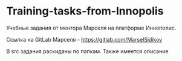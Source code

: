 # Training-tasks-from-Innopolis
Учебные задания от ментора Марселя на платформе Иннополис.

Ссылка на GitLab Марселя - https://gitlab.com/MarselSidikov

В src задания раскиданы по папкам. Также имеется описание
